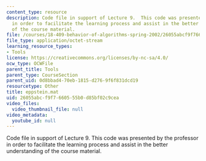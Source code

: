 ```yaml
---
content_type: resource
description: Code file in support of Lecture 9.  This code was presented by the professor
  in order to facilitate the learning process and assist in the better understanding
  of the course material.
file: /courses/18-409-behavior-of-algorithms-spring-2002/26055abcf9f7660555b0d85bf02c9cea_eppstein.mat
file_type: application/octet-stream
learning_resource_types:
- Tools
license: https://creativecommons.org/licenses/by-nc-sa/4.0/
ocw_type: OCWFile
parent_title: Tools
parent_type: CourseSection
parent_uid: 0d8bbad4-70eb-1815-d276-9f6f831dcd19
resourcetype: Other
title: eppstein.mat
uid: 26055abc-f9f7-6605-55b0-d85bf02c9cea
video_files:
  video_thumbnail_file: null
video_metadata:
  youtube_id: null
---
```

Code file in support of Lecture 9.  This code was presented by the professor in order to facilitate the learning process and assist in the better understanding of the course material.